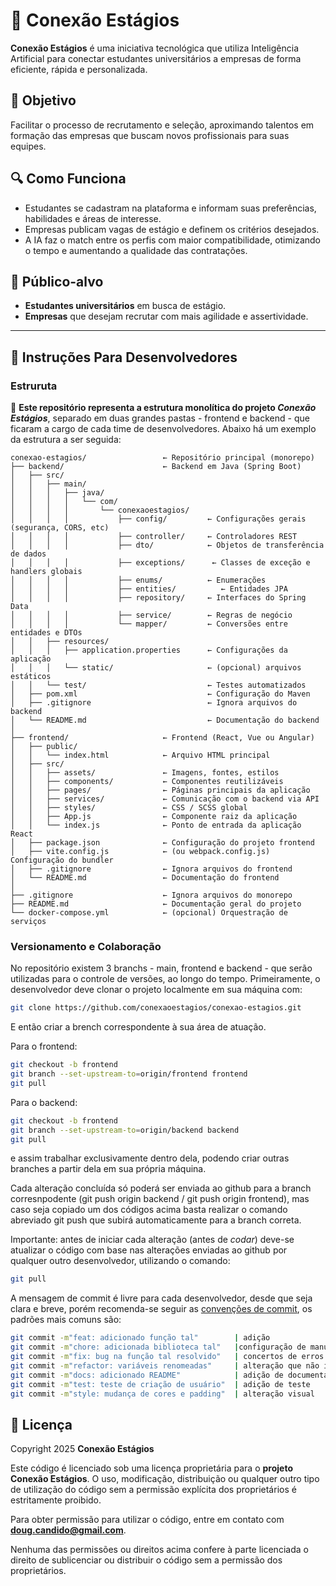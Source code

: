 
# 📘 Conexão Estágios

**Conexão Estágios** é uma iniciativa tecnológica que utiliza Inteligência Artificial para conectar estudantes universitários a empresas de forma eficiente, rápida e personalizada.

## 🚀 Objetivo
Facilitar o processo de recrutamento e seleção, aproximando talentos em formação das empresas que buscam novos profissionais para suas equipes.

## 🔍 Como Funciona
- Estudantes se cadastram na plataforma e informam suas preferências, habilidades e áreas de interesse.
- Empresas publicam vagas de estágio e definem os critérios desejados.
- A IA faz o match entre os perfis com maior compatibilidade, otimizando o tempo e aumentando a qualidade das contratações.

## 👥 Público-alvo
- **Estudantes universitários** em busca de estágio.
- **Empresas** que desejam recrutar com mais agilidade e assertividade.

---

## 📑 Instruções Para Desenvolvedores
### Estruruta

🔗 **Este repositório representa a estrutura monolítica do projeto _Conexão Estágios_**, separado em duas grandes pastas - frontend e backend - que ficaram a cargo de cada time de desenvolvedores.
Abaixo há um exemplo da estrutura a ser seguida:
```plaintext
conexao-estagios/                 ← Repositório principal (monorepo)
├── backend/                      ← Backend em Java (Spring Boot)
│   ├── src/
│   │   ├── main/
│   │   │   ├── java/
│   │   │   │   └── com/
│   │   │   │       └── conexaoestagios/
│   │   │   │           ├── config/         ← Configurações gerais (segurança, CORS, etc)
│   │   │   │           ├── controller/     ← Controladores REST
│   │   │   │           ├── dto/            ← Objetos de transferência de dados
│   │   │   │           ├── exceptions/      ← Classes de exceção e handlers globais
│   │   │   │           ├── enums/          ← Enumerações
│   │   │   │           ├── entities/          ← Entidades JPA
│   │   │   │           ├── repository/     ← Interfaces do Spring Data
│   │   │   │           ├── service/        ← Regras de negócio
│   │   │   │           └── mapper/         ← Conversões entre entidades e DTOs
│   │   ├── resources/
│   │   │   ├── application.properties      ← Configurações da aplicação
│   │   │   └── static/                     ← (opcional) arquivos estáticos
│   │   └── test/                           ← Testes automatizados
│   ├── pom.xml                             ← Configuração do Maven
│   ├── .gitignore                          ← Ignora arquivos do backend
│   └── README.md                           ← Documentação do backend
│
├── frontend/                     ← Frontend (React, Vue ou Angular)
│   ├── public/
│   │   └── index.html            ← Arquivo HTML principal
│   ├── src/
│   │   ├── assets/               ← Imagens, fontes, estilos
│   │   ├── components/           ← Componentes reutilizáveis
│   │   ├── pages/                ← Páginas principais da aplicação
│   │   ├── services/             ← Comunicação com o backend via API
│   │   ├── styles/               ← CSS / SCSS global
│   │   ├── App.js                ← Componente raiz da aplicação
│   │   └── index.js              ← Ponto de entrada da aplicação React
│   ├── package.json              ← Configuração do projeto frontend
│   ├── vite.config.js            ← (ou webpack.config.js) Configuração do bundler
│   ├── .gitignore                ← Ignora arquivos do frontend
│   └── README.md                 ← Documentação do frontend
│
├── .gitignore                    ← Ignora arquivos do monorepo
├── README.md                     ← Documentação geral do projeto
└── docker-compose.yml            ← (opcional) Orquestração de serviços
```
### Versionamento e Colaboração

No repositório existem 3 branchs - main, frontend e backend - que serão utilizadas para o controle de versões, ao longo do tempo.
Primeiramente, o desenvolvedor deve clonar o projeto localmente em sua máquina com:

```bash
git clone https://github.com/conexaoestagios/conexao-estagios.git
```
E então criar a brench correspondente à sua área de atuação.

Para o frontend:

```bash
git checkout -b frontend 
git branch --set-upstream-to=origin/frontend frontend
git pull
```
Para o backend:

```bash
git checkout -b frontend 
git branch --set-upstream-to=origin/backend backend
git pull
```

e assim trabalhar exclusivamente dentro dela, podendo criar outras branches a partir dela em sua própria máquina.

Cada alteração concluída só poderá ser enviada ao github para a branch corresnpodente (git push origin backend / git push origin frontend), mas caso seja copiado um dos códigos acima basta realizar o comando abreviado git push que subirá automaticamente para a branch correta.

Importante: antes de iniciar cada alteração (antes de _codar_) deve-se atualizar o código com base nas alterações enviadas ao github por qualquer outro desenvolvedor, utilizando o comando:

```bash
git pull
```

A mensagem de commit é livre para cada desenvolvedor, desde que seja clara e breve, porém recomenda-se seguir as [convenções de commit](https://www.conventionalcommits.org/en/v1.0.0/), os padrões mais comuns são:

```bash
git commit -m"feat: adicionado função tal"        | adição
git commit -m"chore: adicionada biblioteca tal"   |configuração de manutenção
git commit -m"fix: bug na função tal resolvido"   | concertos de erros
git commit -m"refactor: variáveis renomeadas"     | alteração que não impacta a lógica 
git commit -m"docs: adicionado README"            | adição de documentação
git commit -m"test: teste de criação de usuário"  | adição de teste
git commit -m"style: mudança de cores e padding"  | alteração visual
```

## 📄 Licença

Copyright 2025 **Conexão Estágios**

Este código é licenciado sob uma licença proprietária para o **projeto Conexão Estágios**. O uso, modificação, distribuição ou qualquer outro tipo de utilização do código sem a permissão explícita dos proprietários é estritamente proibido.

Para obter permissão para utilizar o código, entre em contato com **doug.candido@gmail.com**.

Nenhuma das permissões ou direitos acima confere à parte licenciada o direito de sublicenciar ou distribuir o código sem a permissão dos proprietários.
